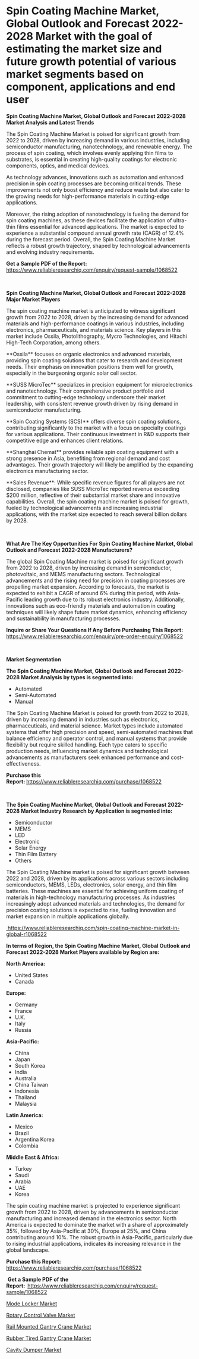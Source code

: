 <p><h1>Spin Coating Machine Market, Global Outlook and Forecast 2022-2028 Market with the goal of estimating the market size and future growth potential of various market segments based on component, applications and end user</h1></p><p><strong>Spin Coating Machine Market, Global Outlook and Forecast 2022-2028 Market Analysis and Latest Trends</strong></p>
<p><p>The Spin Coating Machine Market is poised for significant growth from 2022 to 2028, driven by increasing demand in various industries, including semiconductor manufacturing, nanotechnology, and renewable energy. The process of spin coating, which involves evenly applying thin films to substrates, is essential in creating high-quality coatings for electronic components, optics, and medical devices. </p><p>As technology advances, innovations such as automation and enhanced precision in spin coating processes are becoming critical trends. These improvements not only boost efficiency and reduce waste but also cater to the growing needs for high-performance materials in cutting-edge applications. </p><p>Moreover, the rising adoption of nanotechnology is fueling the demand for spin coating machines, as these devices facilitate the application of ultra-thin films essential for advanced applications. The market is expected to experience a substantial compound annual growth rate (CAGR) of 12.4% during the forecast period. Overall, the Spin Coating Machine Market reflects a robust growth trajectory, shaped by technological advancements and evolving industry requirements.</p></p>
<p><strong>Get a Sample PDF of the Report:&nbsp;</strong> <a href="https://www.reliableresearchiq.com/enquiry/request-sample/1068522?utm_campaign=3116&utm_medium=2&utm_source=Github&utm_content=ia&utm_term=21032025&utm_id=spin-coating-machine-market-global-outlook-and-forecast-2022-2028">https://www.reliableresearchiq.com/enquiry/request-sample/1068522</a></p>
<p>&nbsp;</p>
<p><strong>Spin Coating Machine Market, Global Outlook and Forecast 2022-2028 Major Market Players</strong></p>
<p><p>The spin coating machine market is anticipated to witness significant growth from 2022 to 2028, driven by the increasing demand for advanced materials and high-performance coatings in various industries, including electronics, pharmaceuticals, and materials science. Key players in this market include Ossila, Photolithography, Mycro Technologies, and Hitachi High-Tech Corporation, among others.</p><p>**Ossila** focuses on organic electronics and advanced materials, providing spin coating solutions that cater to research and development needs. Their emphasis on innovation positions them well for growth, especially in the burgeoning organic solar cell sector.</p><p>**SUSS MicroTec** specializes in precision equipment for microelectronics and nanotechnology. Their comprehensive product portfolio and commitment to cutting-edge technology underscore their market leadership, with consistent revenue growth driven by rising demand in semiconductor manufacturing.</p><p>**Spin Coating Systems (SCS)** offers diverse spin coating solutions, contributing significantly to the market with a focus on specialty coatings for various applications. Their continuous investment in R&D supports their competitive edge and enhances client relations.</p><p>**Shanghai Chemat** provides reliable spin coating equipment with a strong presence in Asia, benefiting from regional demand and cost advantages. Their growth trajectory will likely be amplified by the expanding electronics manufacturing sector.</p><p>**Sales Revenue**: While specific revenue figures for all players are not disclosed, companies like SUSS MicroTec reported revenue exceeding $200 million, reflective of their substantial market share and innovative capabilities. Overall, the spin coating machine market is poised for growth, fueled by technological advancements and increasing industrial applications, with the market size expected to reach several billion dollars by 2028.</p></p>
<p>&nbsp;</p>
<p><strong>What Are The Key Opportunities For Spin Coating Machine Market, Global Outlook and Forecast 2022-2028 Manufacturers?</strong></p>
<p><p>The global Spin Coating Machine market is poised for significant growth from 2022 to 2028, driven by increasing demand in semiconductor, photovoltaic, and MEMS manufacturing sectors. Technological advancements and the rising need for precision in coating processes are propelling market expansion. According to forecasts, the market is expected to exhibit a CAGR of around 6% during this period, with Asia-Pacific leading growth due to its robust electronics industry. Additionally, innovations such as eco-friendly materials and automation in coating techniques will likely shape future market dynamics, enhancing efficiency and sustainability in manufacturing processes.</p></p>
<p><strong>Inquire or Share Your Questions If Any Before Purchasing This Report:</strong> <a href="https://www.reliableresearchiq.com/enquiry/pre-order-enquiry/1068522?utm_campaign=3116&utm_medium=2&utm_source=Github&utm_content=ia&utm_term=21032025&utm_id=spin-coating-machine-market-global-outlook-and-forecast-2022-2028">https://www.reliableresearchiq.com/enquiry/pre-order-enquiry/1068522</a></p>
<p>&nbsp;</p>
<p><strong>Market Segmentation</strong></p>
<p><strong>The Spin Coating Machine Market, Global Outlook and Forecast 2022-2028 Market Analysis by types is segmented into:</strong></p>
<p><ul><li>Automated</li><li>Semi-Automated</li><li>Manual</li></ul></p>
<p><p>The Spin Coating Machine Market is poised for growth from 2022 to 2028, driven by increasing demand in industries such as electronics, pharmaceuticals, and material science. Market types include automated systems that offer high precision and speed, semi-automated machines that balance efficiency and operator control, and manual systems that provide flexibility but require skilled handling. Each type caters to specific production needs, influencing market dynamics and technological advancements as manufacturers seek enhanced performance and cost-effectiveness.</p></p>
<p><strong>Purchase this Report:&nbsp;</strong><a href="https://www.reliableresearchiq.com/purchase/1068522?utm_campaign=3116&utm_medium=2&utm_source=Github&utm_content=ia&utm_term=21032025&utm_id=spin-coating-machine-market-global-outlook-and-forecast-2022-2028">https://www.reliableresearchiq.com/purchase/1068522</a></p>
<p>&nbsp;</p>
<p><strong>The Spin Coating Machine Market, Global Outlook and Forecast 2022-2028 Market Industry Research by Application is segmented into:</strong></p>
<p><ul><li>Semiconductor</li><li>MEMS</li><li>LED</li><li>Electronic</li><li>Solar Energy</li><li>Thin Film Battery</li><li>Others</li></ul></p>
<p><p>The Spin Coating Machine market is poised for significant growth between 2022 and 2028, driven by its applications across various sectors including semiconductors, MEMS, LEDs, electronics, solar energy, and thin film batteries. These machines are essential for achieving uniform coating of materials in high-technology manufacturing processes. As industries increasingly adopt advanced materials and technologies, the demand for precision coating solutions is expected to rise, fueling innovation and market expansion in multiple applications globally.</p></p>
<p><a href="https://www.reliableresearchiq.com/spin-coating-machine-market-in-global-r1068522?utm_campaign=3116&utm_medium=2&utm_source=Github&utm_content=ia&utm_term=21032025&utm_id=spin-coating-machine-market-global-outlook-and-forecast-2022-2028">&nbsp;https://www.reliableresearchiq.com/spin-coating-machine-market-in-global-r1068522</a></p>
<p><strong>In terms of Region, the Spin Coating Machine Market, Global Outlook and Forecast 2022-2028 Market Players available by Region are:</strong></p>
<p>
    <p> <strong> North America: </strong>
        <ul>
            <li>United States</li>
            <li>Canada</li>
        </ul>
        </p> 
    <p> <strong> Europe: </strong>
        <ul>
            <li>Germany</li>
            <li>France</li>
            <li>U.K.</li>
            <li>Italy</li>
            <li>Russia</li>
        </ul>
        </p> 
    <p> <strong> Asia-Pacific: </strong>
        <ul>
            <li>China</li>
            <li>Japan</li>
            <li>South Korea</li>
            <li>India</li>
            <li>Australia</li>
            <li>China Taiwan</li>
            <li>Indonesia</li>
            <li>Thailand</li>
            <li>Malaysia</li>
        </ul>
        </p> 
    <p> <strong> Latin America: </strong>
        <ul>
            <li>Mexico</li>
            <li>Brazil</li>
            <li>Argentina Korea</li>
            <li>Colombia</li>
        </ul>
        </p> 
    <p> <strong> Middle East & Africa: </strong>
        <ul>
            <li>Turkey</li>
            <li>Saudi</li>
            <li>Arabia</li>
            <li>UAE</li>
            <li>Korea</li>
        </ul>
    </p>
    </p>
<p><p>The spin coating machine market is projected to experience significant growth from 2022 to 2028, driven by advancements in semiconductor manufacturing and increased demand in the electronics sector. North America is expected to dominate the market with a share of approximately 35%, followed by Asia-Pacific at 30%, Europe at 25%, and China contributing around 10%. The robust growth in Asia-Pacific, particularly due to rising industrial applications, indicates its increasing relevance in the global landscape.</p></p>
<p><strong>Purchase this Report: </strong><a href="https://www.reliableresearchiq.com/purchase/1068522?utm_campaign=3116&utm_medium=2&utm_source=Github&utm_content=ia&utm_term=21032025&utm_id=spin-coating-machine-market-global-outlook-and-forecast-2022-2028">https://www.reliableresearchiq.com/purchase/1068522</a></p>
<p>&nbsp;<strong>Get a Sample PDF of the Report:&nbsp;&nbsp;</strong><a href="https://www.reliableresearchiq.com/enquiry/request-sample/1068522?utm_campaign=3116&utm_medium=2&utm_source=Github&utm_content=ia&utm_term=21032025&utm_id=spin-coating-machine-market-global-outlook-and-forecast-2022-2028">https://www.reliableresearchiq.com/enquiry/request-sample/1068522</a></p>
<p><strong></strong></p>
<p><p><a href="https://www.linkedin.com/pulse/market-demand-revenue-mode-locker-137-cagr-from-2025-2032-d2xde?utm_campaign=3116&utm_medium=2&utm_source=Github&utm_content=ia&utm_term=21032025&utm_id=spin-coating-machine-market-global-outlook-and-forecast-2022-2028">Mode Locker Market</a></p><p><a href="https://www.linkedin.com/pulse/market-demand-revenue-growth-rotary-control-valve-113-cagr-from-cbule?utm_campaign=3116&utm_medium=2&utm_source=Github&utm_content=ia&utm_term=21032025&utm_id=spin-coating-machine-market-global-outlook-and-forecast-2022-2028">Rotary Control Valve Market</a></p><p><a href="https://www.linkedin.com/pulse/market-size-trends-rail-mounted-gantry-crane-126-cagr-expected-uimne?utm_campaign=3116&utm_medium=2&utm_source=Github&utm_content=ia&utm_term=21032025&utm_id=spin-coating-machine-market-global-outlook-and-forecast-2022-2028">Rail Mounted Gantry Crane Market</a></p><p><a href="https://www.linkedin.com/pulse/extensive-analysis-rubber-tired-gantry-crane-market-anticipated-66x1e?utm_campaign=3116&utm_medium=2&utm_source=Github&utm_content=ia&utm_term=21032025&utm_id=spin-coating-machine-market-global-outlook-and-forecast-2022-2028">Rubber Tired Gantry Crane Market</a></p><p><a href="https://www.linkedin.com/pulse/foreign-market-opportunities-dynamics-analysis-cavity-dumper-l7whe?utm_campaign=3116&utm_medium=2&utm_source=Github&utm_content=ia&utm_term=21032025&utm_id=spin-coating-machine-market-global-outlook-and-forecast-2022-2028">Cavity Dumper Market</a></p></p>
